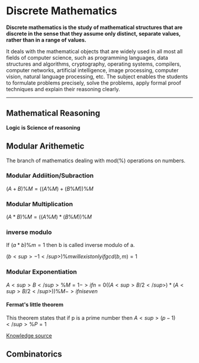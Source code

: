 # Discrete Mathematics
**Discrete mathematics is the study of mathematical structures that are discrete in the sense that they assume only distinct, separate values, rather than in a range of values.** 

It deals with the mathematical objects that are widely used in all most all fields of computer science, such as programming languages, data structures and algorithms, cryptography, operating systems, compilers, computer networks, artificial intelligence, image processing, computer vision, natural language processing, etc. The subject enables the students to formulate problems precisely, solve the problems, apply formal proof techniques and explain their reasoning clearly.

----------
## Mathematical Reasoning
**Logic is Science of reasoning**
## Modular Arithemetic
The branch of mathematics dealing with mod(%) operations on numbers.
### Modular Addiition/Subraction
$(A + B) \% M = ((A \% M) + (B \% M)) \% M$

### Modular Multiplication
$(A * B) \% M = ((A \% M) * (B \% M)) \% M$

### inverse modulo
If $(a * b) \% m = 1$ then b is called inverse modulo of a.

$( b<sup>-1</sup> ) \% m will exist only if gcd(b, m) = 1$


### Modular Exponentiation
$A <sup>B</sup> \% M = {1 -> if n = 0 ((A<sup>B/2</sup>) * (A<sup>B/2</sup>)) \% M -> if n is even
}$

#### Fermat's little theorem
This theorem states that if p is a prime number then $A<sup>(p-1)</sup> \% P = 1$

[Knowledge source](https://www.geeksforgeeks.org/modular-arithmetic/)
## Combinatorics

